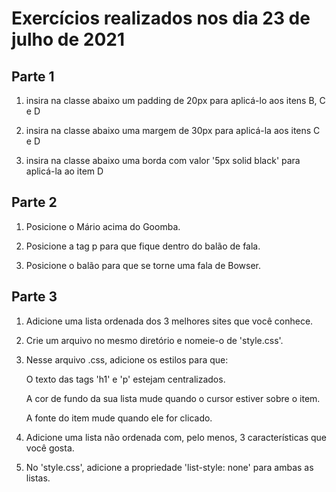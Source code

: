 # Exercícios realizados nos dia 23 de julho de 2021

## Parte 1

1. insira na classe abaixo um padding de 20px para aplicá-lo aos itens B, C e D

2. insira na classe abaixo uma margem de 30px para aplicá-la aos itens C e D

3. insira na classe abaixo uma borda com valor '5px solid black' para aplicá-la ao item D

## Parte 2

1. Posicione o Mário acima do Goomba.

2. Posicione a tag p para que fique dentro do balão de fala.

3. Posicione o balão para que se torne uma fala de Bowser.

## Parte 3

1. Adicione uma lista ordenada dos 3 melhores sites que você conhece.

2. Crie um arquivo no mesmo diretório e nomeie-o de 'style.css'.

3. Nesse arquivo .css, adicione os estilos para que:
    
    O texto das tags 'h1' e 'p' estejam centralizados.
    
    A cor de fundo da sua lista mude quando o cursor estiver sobre o item.
    
    A fonte do item mude quando ele for clicado.

4. Adicione uma lista não ordenada com, pelo menos, 3 características que você gosta.

5. No 'style.css', adicione a propriedade 'list-style: none' para ambas as listas.